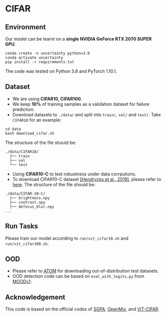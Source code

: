 # CIFAR

## Environment
Our model can be learnt on a **single NVIDIA GeForce RTX 2070 SUPER GPU**. 
```
conda create -n uncertainty python=3.8
conda activate uncertainty
pip install -r requirements.txt
```
The code was tested on Python 3.8 and PyTorch 1.10.1.

## Dataset
* We are using **CIFAR10, CIFAR100**. 
* We keep **10%** of training samples as a validation dataset for failure prediction.
* Download datasets to `./data/` and split into `train/`, `val/` and `test/`. Take `CIFAR10` for an example:
```
cd data
bash download_cifar.sh
```
The structure of the file should be:
```
./data/CIFAR10/
  ├── train
  ├── val
  └── test
```
* Using **CIFAR10-C** to test robustness under data corrputions.
* To download CIFAR10-C dataset [[Hendrycks et al., 2019]](https://arxiv.org/pdf/1903.12261.pdf), please refer to [here](https://github.com/hendrycks/robustness?tab=readme-ov-file). The structure of the file should be:
```
./data/CIFAR-10-C/
  ├── brightness.npy
  ├── contrast.npy
  ├── defocus_blur.npy
...
```

## Run Tasks
Please train our model according to `run/vit_cifar10.sh` and `run/vit_cifar100.sh`.

## OOD 
* Please refer to [ATOM](https://github.com/jfc43/informative-outlier-mining) for downloading out-of-distribution test datasets. 
* OOD detection code can be based on `eval_with_logits.py` from [MOODv1](https://github.com/dvlab-research/MOOD/tree/master/MOODv1).

## Acknowledgement
This code is based on the official codes of [SGPA](https://github.com/chenw20/SGPA/blob/main/train_cola.py), [OpenMix](https://github.com/Impression2805/OpenMix), and [ViT-CIFAR](https://github.com/omihub777/ViT-CIFAR/tree/main).
